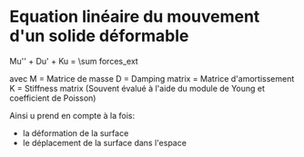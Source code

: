 # Equation linéaire du mouvement d'un solide déformable

Mu'' + Du' + Ku = \sum forces_ext

avec
M = Matrice de masse
D = Damping matrix = Matrice d'amortissement
K = Stiffness matrix (Souvent évalué à l'aide du module de Young et coefficient de Poisson)

Ainsi u prend en compte à la fois:
- la déformation de la surface
- le déplacement de la surface dans l'espace
